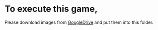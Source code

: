 To execute this game,
===

Please download images from [GoogleDrive](https://d908a583c8084f400cdba7d2a1d069d49e75a8ce.googledrive.com/host/0BwUCckblGLm_QVE1RjJ1a3B5azQ/image.zip) and put them into this folder.

